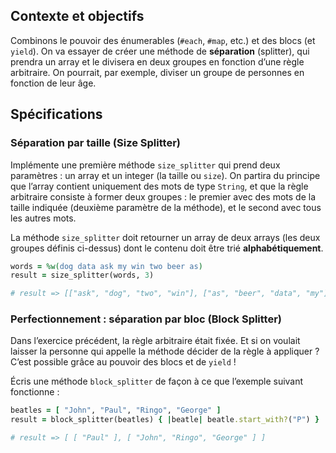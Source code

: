 ## Contexte et objectifs

Combinons le pouvoir des énumerables (`#each`, `#map`, etc.) et des blocs (et `yield`). On va essayer de créer une méthode de **séparation** (splitter), qui prendra un array et le divisera en deux groupes en fonction d’une règle arbitraire. On pourrait, par exemple, diviser un groupe de personnes en fonction de leur âge.

## Spécifications

### Séparation par taille (Size Splitter)

Implémente une première méthode `size_splitter` qui prend deux paramètres : un array et un integer (la taille ou `size`). On partira du principe que l’array contient uniquement des mots de type `String`, et que la règle arbitraire consiste à former deux groupes : le premier avec des mots de la taille indiquée (deuxième paramètre de la méthode), et le second avec tous les autres mots.

La méthode `size_splitter` doit retourner un array de deux arrays (les deux groupes définis ci-dessus) dont le contenu doit être trié **alphabétiquement**.

```ruby
words = %w(dog data ask my win two beer as)
result = size_splitter(words, 3)

# result => [["ask", "dog", "two", "win"], ["as", "beer", "data", "my"]]
```

### Perfectionnement : séparation par bloc (Block Splitter)

Dans l’exercice précédent, la règle arbitraire était fixée. Et si on voulait laisser la personne qui appelle la méthode décider de la règle à appliquer ? C’est possible grâce au pouvoir des blocs et de `yield` !

Écris une méthode `block_splitter` de façon à ce que l’exemple suivant fonctionne :

```ruby
beatles = [ "John", "Paul", "Ringo", "George" ]
result = block_splitter(beatles) { |beatle| beatle.start_with?("P") }

# result => [ [ "Paul" ], [ "John", "Ringo", "George" ] ]
```
